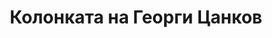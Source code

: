 ---
permalink: "/category/kolonkata-na-georgi-cankov"
title: "Колонката на Георги Цанков"
category: kolonkata-na-georgi-cankov
---